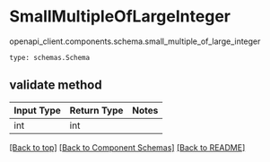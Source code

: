 # SmallMultipleOfLargeInteger
openapi_client.components.schema.small_multiple_of_large_integer
```
type: schemas.Schema
```

## validate method
Input Type | Return Type | Notes
------------ | ------------- | -------------
int | int |

[[Back to top]](#top) [[Back to Component Schemas]](../../../README.md#Component-Schemas) [[Back to README]](../../../README.md)
